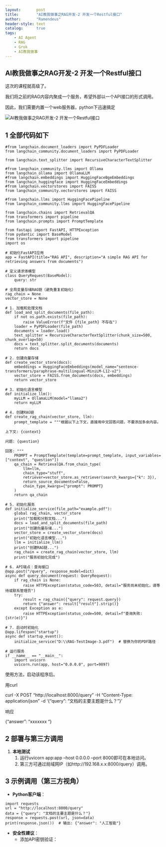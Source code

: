 ```yaml
---
layout:       post
title:        "AI教我做事之RAG开发-2 开发一个Restful接口"
author:       "Ramendeus"
header-style: text
catalog:      true
tags:
    - AI Agent
    - RAG
    - Grok
    - AI教我做事
---
```


## AI教我做事之RAG开发-2 开发一个Restful接口


这次的课程就高级了。

我们将之前的RAG内容内聚成一个服务，希望外部以一个API接口的形式调用。

因此，我们需要内置一个web服务器，python下迅速搞定

![AI教我做事之RAG开发-2 开发一个Restful接口](https://www.shxcj.com/wp-content/uploads/2025/03/14bb1b8d-26fc-40f9-9058-0655408ad26c.png)

## 1 全部代码如下

```
#from langchain.document_loaders import PyPDFLoader
from langchain_community.document_loaders import PyPDFLoader

from langchain.text_splitter import RecursiveCharacterTextSplitter

#from langchain_community.llms import Ollama
from langchain_ollama import OllamaLLM
#from langchain.embeddings import HuggingFaceBgeEmbeddings
from langchain_huggingface import HuggingFaceEmbeddings
#from langchain.vectorstores import FAISS
from langchain_community.vectorstores import FAISS

#from langchain.llms import HuggingFacePipeline
from langchain_community.llms import HuggingFacePipeline

from langchain.chains import RetrievalQA
from transformers import pipeline
from langchain.prompts import PromptTemplate

from fastapi import FastAPI, HTTPException
from pydantic import BaseModel
from transformers import pipeline
import os

# 初始化FastAPI应用
app = FastAPI(title="RAG API", description="A simple RAG API for retrieving answers from documents")

# 定义请求体模型
class QueryRequest(BaseModel):
    query: str

# 全局变量存储RAG链（避免重复初始化）
rag_chain = None
vector_store = None

# 1. 加载和处理文档
def load_and_split_documents(file_path):
    if not os.path.exists(file_path):
        raise ValueError(f"文件 {file_path} 不存在")
    loader = PyPDFLoader(file_path)
    documents = loader.load()
    text_splitter = RecursiveCharacterTextSplitter(chunk_size=500, chunk_overlap=50)
    docs = text_splitter.split_documents(documents)
    return docs

# 2. 创建向量存储
def create_vector_store(docs):
    embeddings = HuggingFaceEmbeddings(model_name="sentence-transformers/paraphrase-multilingual-MiniLM-L12-v2")
    vector_store = FAISS.from_documents(docs, embeddings)
    return vector_store

# 3. 初始化语言模型
def initialize_llm():
    myLLM = OllamaLLM(model="llama2")
    return myLLM

# 4. 创建RAG链
def create_rag_chain(vector_store, llm):
    prompt_template = """根据以下上下文，直接用中文回答问题，不要添加多余内容。

上下文: {context}

问题: {question}

回答: """
    PROMPT = PromptTemplate(template=prompt_template, input_variables=["context", "question"])
    qa_chain = RetrievalQA.from_chain_type(
        llm=llm,
        chain_type="stuff",
        retriever=vector_store.as_retriever(search_kwargs={"k": 3}),
        return_source_documents=False,
        chain_type_kwargs={"prompt": PROMPT}
    )
    return qa_chain

# 5. 初始化服务
def initialize_service(file_path="example.pdf"):
    global rag_chain, vector_store
    print("加载和分割文档...")
    docs = load_and_split_documents(file_path)
    print("创建向量存储...")
    vector_store = create_vector_store(docs)
    print("初始化语言模型...")
    llm = initialize_llm()
    print("创建RAG链...")
    rag_chain = create_rag_chain(vector_store, llm)
    print("服务初始化完成")

# 6. API端点：查询接口
@app.post("/query", response_model=dict)
async def query_document(request: QueryRequest):
    if rag_chain is None:
        raise HTTPException(status_code=503, detail="服务尚未初始化，请等待或联系管理员")
    try:
        result = rag_chain({"query": request.query})
        return {"answer": result["result"].strip()}
    except Exception as e:
        raise HTTPException(status_code=500, detail=f"查询失败: {str(e)}")

# 7. 启动时初始化
@app.lifespan("startup")
async def startup_event():
    initialize_service("D:\\RAG-TestImage-3.pdf")  # 替换为你的PDF路径

# 运行服务
if __name__ == "__main__":
    import uvicorn
    uvicorn.run(app, host="0.0.0.0", port=9897)
```

使用方法，启动该程序后。

用curl

curl -X POST “http://localhost:8000/query” -H “Content-Type: application/json” -d ‘{“query”: “文档的主要主题是什么？”}’

响应

{“answer”: “xxxxxxx “}

## 2 部署与第三方调用

1.  **本地测试**
    1.  运行uvicorn app:app –host 0.0.0.0 –port 8000即可在本地访问。
    2.  第三方可通过局域网IP（如http://192.168.x.x:8000/query）调用。
    

## 3 示例调用（第三方视角）

+   **Python客户端**：

```
import requests
url = "http://localhost:8000/query"
data = {"query": "文档的主要主题是什么？"}
response = requests.post(url, json=data)
print(response.json())  # 输出: {"answer": "人工智能"}
```

+   **安全性建议**：
    +   添加API密钥验证：

